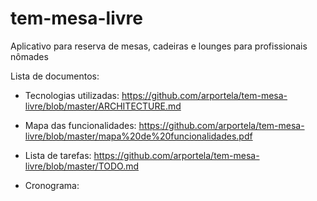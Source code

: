 # tem-mesa-livre
Aplicativo para reserva de mesas, cadeiras e lounges para profissionais nômades

Lista de documentos:

- Tecnologias utilizadas: https://github.com/arportela/tem-mesa-livre/blob/master/ARCHITECTURE.md

- Mapa das funcionalidades: https://github.com/arportela/tem-mesa-livre/blob/master/mapa%20de%20funcionalidades.pdf

- Lista de tarefas: https://github.com/arportela/tem-mesa-livre/blob/master/TODO.md

- Cronograma: 
